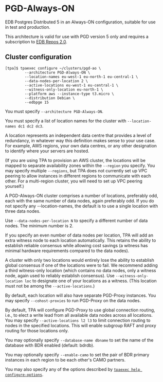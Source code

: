 # PGD-Always-ON

EDB Postgres Distributed 5 in an Always-ON configuration,
suitable for use in test and production.

This architecture is valid for use with PGD version 5 only and requires
a subscription to [EDB Repos 2.0](2q_and_edb_repositories.md).

## Cluster configuration

```
[tpa]$ tpaexec configure ~/clusters/pgd-ao \
         --architecture PGD-Always-ON \
         --location-names eu-west-1 eu-north-1 eu-central-1 \
         --data-nodes-per-location 2 \
         --active-locations eu-west-1 eu-central-1 \
         --witness-only-location eu-north-1 \
         --platform aws --instance-type t3.micro \
         --distribution Debian \
         --edbpge 15
```

You must specify `--architecture PGD-Always-ON`.

You must specify a list of location names for the cluster with
`--location-names dc1 dc2 dc3`.

A location represents an independent data centre that provides a level
of redundancy, in whatever way this definition makes sense to your use
case. For example, AWS regions, your own data centres, or any other
designation to identify where your servers are hosted.

(If you are using TPA to provision an AWS cluster, the locations will be
mapped to separate availability zones within the `--region` you specify.
You may specify multiple `--regions`, but TPA does not currently set up
VPC peering to allow instances in different regions to communicate with
each other. For a multi-region cluster, you will need to set up VPC
peering yourself.)

A PGD-Always-ON cluster comprises a number of locations, preferably odd,
each with the same number of data nodes, again preferably odd. If you do
not specify any --location-names, the default is to use a single
location with three data nodes.

Use `--data-nodes-per-location N` to specify a different number of data
nodes. The minimum number is 2.

If you specify an even number of data nodes per location, TPA will add
an extra witness node to each location automatically. This retains the
ability to establish reliable consensus while allowing cost savings (a
witness has minimal hardware requirements compared to the data nodes).

A cluster with only two locations would entirely lose the ability to
establish global consensus if one of the locations were to fail. We
recommend adding a third witness-only location (which contains no data
nodes, only a witness node, again used to reliably establish consensus).
Use `--witness-only-location loc` to designate one of your locations as
a witness. (This location must not be among the `--active-locations`.)

By default, each location will also have separate PGD-Proxy instances.
You may specify `--cohost-proxies` to run PGD-Proxy on the data nodes.

By default, TPA will configure PGD-Proxy to use global connection
routing, i.e., to elect a write lead from all available data nodes
across all locations. You may specify `--active-locations l2 l3` to
limit connection routing to nodes in the specified locations. This will
enable subgroup RAFT and proxy routing for those locations only.

You may optionally specify `--database-name dbname` to set the name of
the database with BDR enabled (default: bdrdb).

You may optionally specify `--enable-camo` to set the pair of BDR
primary instances in each region to be each other's CAMO partners.

You may also specify any of the options described by
[`tpaexec help configure-options`](tpaexec-configure.md).
